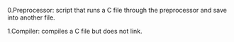 0.Preprocessor: script that runs a C file through the preprocessor and save into another file.

1.Compiler: compiles a C file but does not link.
